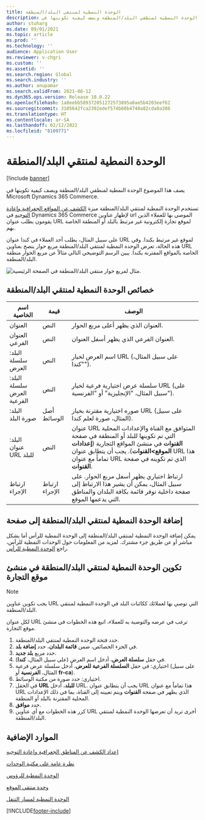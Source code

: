 ```yaml
---
title: الوحدة النمطية لمنتقي البلد/المنطقة
description: يصف هذا الموضوع الوحدة النمطية لمنطقي البلد/المنطقة ويصف كيفية تكوينها في Microsoft Dynamics 365 Commerce.
author: stuharg
ms.date: 09/01/2021
ms.topic: article
ms.prod: ''
ms.technology: ''
audience: Application User
ms.reviewer: v-chgri
ms.custom: ''
ms.assetid: ''
ms.search.region: Global
ms.search.industry: ''
ms.author: anupamar
ms.search.validFrom: 2021-08-12
ms.dyn365.ops.version: Release 10.0.22
ms.openlocfilehash: 1a8eebb589372051272573895a0ae5b4203eef62
ms.sourcegitcommit: 3105642fca2392edef574b60b4748a82cda0a386
ms.translationtype: HT
ms.contentlocale: ar-SA
ms.lasthandoff: 02/12/2022
ms.locfileid: "8109771"
---
```

# <a name="countryregion-picker-module"></a>الوحدة النمطية لمنتقي البلد/المنطقة

[!include [banner](includes/banner.md)]

يصف هذا الموضوع الوحدة النمطية لمنطقي البلد/المنطقة ويصف كيفية تكوينها في Microsoft Dynamics 365 Commerce.

تستخدم الوحدة النمطية لمنتقي البلد/المنطقة ميزة [الكشف عن المواقع الجغرافية وإعادة التوجيه](geo-detection-redirection.md) في Dynamics 365 Commerce لإظهار عناوين url الموصي بها للعملاء الذين يقومون بطلب عنوان URL لموقع تجارة إلكترونية غير مرتبط بالبلد أو المنطقة الخاصة بهم.

على سبيل المثال، يطلب أحد العملاء في كندا عنوان URL لموقع غير مرتبط بكندا. وفي هذه الحالة، تعرض الوحدة النمطية لمنتقي البلد/المنطقة مربع حوار ينصح بعناوين URL الخاصة بالمواقع المقترنة بكندا. يبين الرسم التوضيحي التالي مثالاً عن مربع الحوار منطقة البلد/المنطقة.

![مثال لمربع حوار منتقي البلد/المنطقة في الصفحة الرئيسية.](./media/Geo_country-region-module-insitu.png)

## <a name="countryregion-picker-module-properties"></a>خصائص الوحدة النمطية لمنتقي البلد/المنطقة

| اسم الخاصية              | قيمة       | الوصف |
| -------------------------- | ----------- | ----------- |
| العنوان‬                    | النص        | العنوان الذي يظهر أعلى مربع الحوار. |
| العنوان الفرعي                 | النص        | العنوان الفرعي الذي يظهر أسفل العنوان. |
| البلد: سلسلة العرض    | النص        | اسم العرض لخيار URL (على سبيل المثال، "كندا"). |
| البلد: سلسلة العرض الفرعية | النص        | سلسلة عرض اختيارية فرعية لخيار URL (على سبيل المثال، "الإنجليزية" أو "الفرنسية"). |
| البلد: صورة البلد     | أصل الوسائط | صوره اختيارية مقترنة بخيار URL (على سبيل المثال، صورة لعلم كندا). |
| البلد: عنوان URL للبلد       | النص        | عنوان URL المتوافق مع القناة والإعدادات المحلية التي تم تكوينها للبلد أو المنطقة في صفحة **القنوات** في منشئ المواقع التجارية (**إعدادات الموقع\>القنوات**). يجب أن يتطابق عنوان URL هذا تماماً مع عنوان URL الذي تم تكوينه في صفحة **القنوات**. |
| ارتباط الإجراء                | ارتباط الإجراء | ارتباط اختياري يظهر أسفل مربع الحوار. على سبيل المثال، يمكن أن يشير هذا الارتباط إلى صفحة داخلية توفر قائمة بكافة البلدان والمناطق التي يدعمها الموقع. |

## <a name="add-a-countryregion-picker-module-to-a-page"></a>إضافة الوحدة النمطية لمنتقي البلد/المنطقة إلى صفحة

يمكن إضافة الوحدة النمطية لمنتقي البلد/المنطقة إلى الوحدة النمطية للرأس أما بشكل مباشر أو عن طريق جزء مشترك. لمزيد من المعلومات حول الوحدات النمطية للرأس، راجع [الوحدة النمطية للرأس](author-header-module.md).

## <a name="configure-the-countryregion-picker-module-in-commerce-site-builder"></a>تكوين الوحدة النمطية لمنتقي البلد/المنطقة في منشئ موقع التجارة

> [!NOTE]
> يجب تكوين عناوين URL التي توصي بها لعملائك ككائنات البلد في الوحدة النمطية لمنتقي البلد/المنطقة.

لكل عنوان URL ترغب في عرضه والتوصية به للعملاء، اتبع هذه الخطوات في منشئ موقع التجارة.

1. حدد فتحة الوحدة النمطية لمنتقي البلد/المنطقة.
1. في الجزء الخصائص، ضمن **قائمة البلدان**، حدد **إضافة بلد**.
1. حدد مربع **بلد جديد**.
1. في حقل **سلسلة العرض**، أدخل اسم العرض (على سبيل المثال، **كندا**).
1. اختياري: في حقل **السلسلة الفرعية للعرض**، أدخل سلسلة عرض فرعية (على سبيل المثال، **الفرنسية** أو **fr-ca**).
1. اختياري: حدد صورة من مكتبة الوسائط.
1. في الحقل **URL للبلد**، أدخل URL. يجب أن يتطابق عنوان URL هذا تماماً مع عنوان URL الذي يظهر في صفحة **القنوات** ويتم تعيينه إلى القناة، بما في ذلك الإعدادات المحلية المقترنة بالبلد أو المنطقة.
1. حدد **موافق**.
1. كرر هذه الخطوات مع أي عناوين URL أخرى تريد أن تعرضها الوحدة النمطية لمنتقي البلد/المنطقة.

## <a name="additional-resources"></a>الموارد الإضافية

[إعداد الكشف عن المناطق الجغرافية وإعادة التوجيه](geo-detection-redirection.md)

[نظرة عامة على مكتبة الوحدات](starter-kit-overview.md)

[الوحدة النمطية للرؤوس](author-header-module.md)

[وحدة منتقي الموقع](site-selector.md)

[الوحدة النمطية لمسار التنقل](add-breadcrumb.md)

[!INCLUDE[footer-include](../includes/footer-banner.md)]
